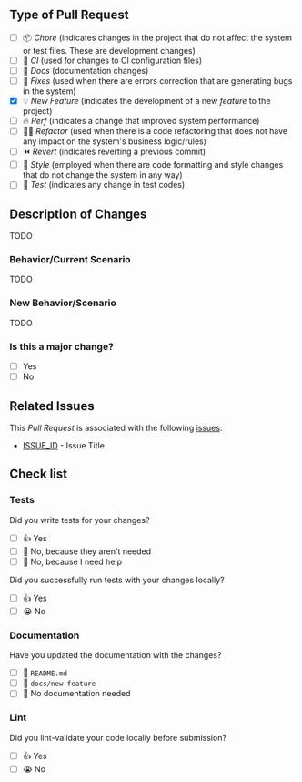 <!--- Thank you for opening a Pull Request on "Action Generate Token GitHub App" 🚀!

Please read the following points before requesting your Pull Request:
1- Keep your PR as simple as possible;
2- Limit your PR to just one topic (docs, feat, refact, ci or bugfix);
3- Check which context fits best with your PR;
4- Remove this comment. -->
## Type of Pull Request
- [ ] 📦 _Chore_ (indicates changes in the project that do not affect the system or test files. These are development changes)
- [ ] 🔁 _CI_ (used for changes to CI configuration files)
- [ ] 📝 _Docs_ (documentation changes)
- [ ] 🐛 _Fixes_ (used when there are errors correction that are generating bugs in the system)
- [x] 💡 _New Feature_ (indicates the development of a new _feature_ to the project)
- [ ] 🔥 _Perf_ (indicates a change that improved system performance)
- [ ] 👨‍💻 _Refactor_ (used when there is a code refactoring that does not have any impact on the system's business logic/rules)
- [ ] ⏪ _Revert_ (indicates reverting a previous commit)
- [ ] 🎨 _Style_ (employed when there are code formatting and style changes that do not change the system in any way)
- [ ] 🧪 _Test_ (indicates any change in test codes)

## Description of Changes
<!--- Describe your changes below -->
TODO

### Behavior/Current Scenario
<!--- Describe the current behavior you are modifying -->
TODO

### New Behavior/Scenario
<!--- Please describe the behavior or changes this PR adds -->
TODO

### Is this a major change?
- [ ] Yes
- [ ] No

## Related Issues

This _Pull Request_ is associated with the following [issues](https://github.com/padupe/action-generate-token-github-app/issues):
- [ISSUE_ID](https://github.com/padupe/action-generate-token-github-app/issues/ISSUE_ID) - Issue Title

## Check list

### Tests

Did you write tests for your changes?

- [ ] 👍 Yes
- [ ] 🙅 No, because they aren't needed
- [ ] 🙋 No, because I need help

Did you successfully run tests with your changes locally?

- [ ] 👍 Yes
- [ ] 😭 No

### Documentation

Have you updated the documentation with the changes?

- [ ] 📜 `README.md`
- [ ] 📓 `docs/new-feature`
- [ ] 🙅 No documentation needed

### Lint

Did you lint-validate your code locally before submission?

- [ ] 👍 Yes
- [ ] 😭 No
